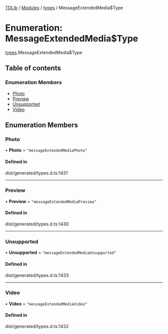 [TDLib](../README.md) / [Modules](../modules.md) / [types](../modules/types.md) / MessageExtendedMedia$Type

# Enumeration: MessageExtendedMedia$Type

[types](../modules/types.md).MessageExtendedMedia$Type

## Table of contents

### Enumeration Members

- [Photo](types.MessageExtendedMedia_Type.md#photo)
- [Preview](types.MessageExtendedMedia_Type.md#preview)
- [Unsupported](types.MessageExtendedMedia_Type.md#unsupported)
- [Video](types.MessageExtendedMedia_Type.md#video)

## Enumeration Members

### Photo

• **Photo** = ``"messageExtendedMediaPhoto"``

#### Defined in

dist/generated/types.d.ts:1431

___

### Preview

• **Preview** = ``"messageExtendedMediaPreview"``

#### Defined in

dist/generated/types.d.ts:1430

___

### Unsupported

• **Unsupported** = ``"messageExtendedMediaUnsupported"``

#### Defined in

dist/generated/types.d.ts:1433

___

### Video

• **Video** = ``"messageExtendedMediaVideo"``

#### Defined in

dist/generated/types.d.ts:1432
